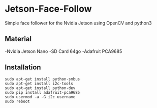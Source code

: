 # Jetson-Face-Follow
Simple face follower for the Nvidia Jetson using OpenCV and python3

## Material 

-Nvidia Jetson Nano 
-SD Card 64go 
-Adafruit PCA9685

## Installation
```
sudo apt-get install python-smbus
sudo apt-get install i2c-tools
sudo apt-get install python-dev
sudo pip install adafruit-pca9685
sudo usermod -a -G i2c username
sudo reboot

```

